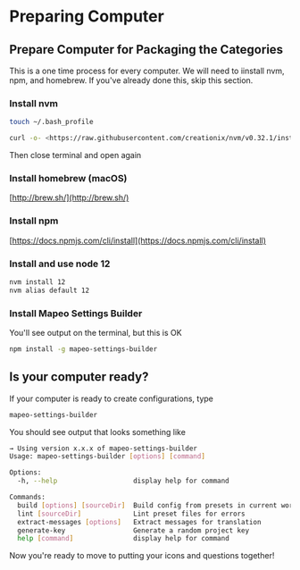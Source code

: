 # Preparing Computer

## Prepare Computer for Packaging the Categories

This is a one time process for every computer. We will need to iinstall nvm, npm, and homebrew. If you've already done this, skip this section.

### Install nvm

```sh
touch ~/.bash_profile
```

```sh
curl -o- <https://raw.githubusercontent.com/creationix/nvm/v0.32.1/install.sh> | bash
```

Then close terminal and open again

### Install homebrew \(macOS\)

[http://brew.sh/](http://brew.sh/)

### Install npm

[https://docs.npmjs.com/cli/install](https://docs.npmjs.com/cli/install)

### Install and use node 12

```sh
nvm install 12
nvm alias default 12
```

### Install Mapeo Settings Builder

You'll see output on the terminal, but this is OK

```sh
npm install -g mapeo-settings-builder
```

## Is your computer ready?

If your computer is ready to create configurations, type

```sh
mapeo-settings-builder
```

You should see output that looks something like

```sh
→ Using version x.x.x of mapeo-settings-builder
Usage: mapeo-settings-builder [options] [command]

Options:
  -h, --help                   display help for command

Commands:
  build [options] [sourceDir]  Build config from presets in current working dir
  lint [sourceDir]             Lint preset files for errors
  extract-messages [options]   Extract messages for translation
  generate-key                 Generate a random project key
  help [command]               display help for command

```

Now you're ready to move to putting your icons and questions together!

